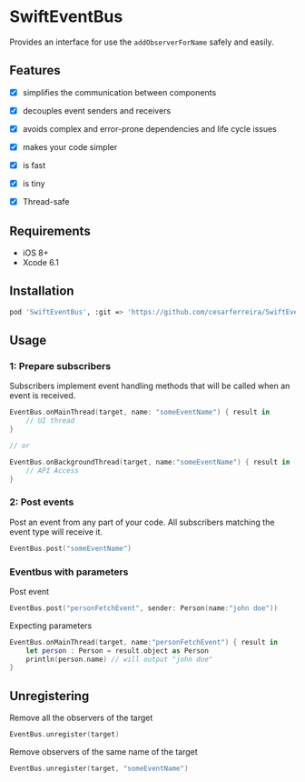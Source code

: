 # SwiftEventBus

Provides an interface for use the `addObserverForName` safely and easily.

## Features

- [x] simplifies the communication between components
- [x] decouples event senders and receivers
- [x] avoids complex and error-prone dependencies and life cycle issues
- [x] makes your code simpler
- [x] is fast
- [x] is tiny
- [x] Thread-safe


## Requirements

- iOS 8+
- Xcode 6.1

## Installation

```bash
pod 'SwiftEventBus', :git => 'https://github.com/cesarferreira/SwiftEventBus.git'
```

## Usage
### 1: Prepare subscribers ###

Subscribers implement event handling methods that will be called when an event is received.

```swift
EventBus.onMainThread(target, name: "someEventName") { result in
    // UI thread
}

// or

EventBus.onBackgroundThread(target, name:"someEventName") { result in
    // API Access
}
```

### 2: Post events ###

Post an event from any part of your code. All subscribers matching the event type will receive it.

```swift
EventBus.post("someEventName")
```

### Eventbus with parameters

Post event

```swift
EventBus.post("personFetchEvent", sender: Person(name:"john doe"))
```

Expecting parameters
```swift
EventBus.onMainThread(target, name:"personFetchEvent") { result in
    let person : Person = result.object as Person
    println(person.name) // will output "john doe"
}
```

## Unregistering

Remove all the observers of the target
```swift
EventBus.unregister(target)
```
Remove observers of the same name of the target
```swift
EventBus.unregister(target, "someEventName")
```

